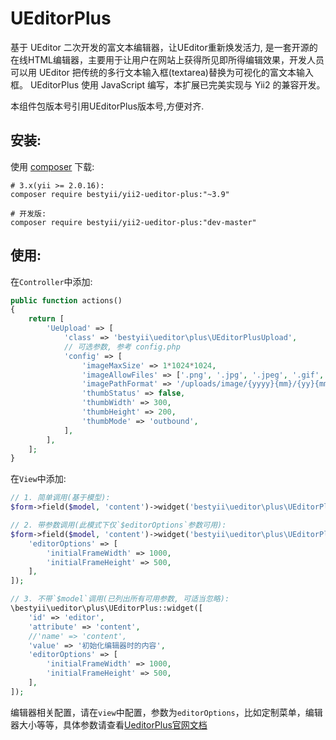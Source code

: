 UEditorPlus
================
基于 UEditor 二次开发的富文本编辑器，让UEditor重新焕发活力, 是一套开源的在线HTML编辑器，主要用于让用户在网站上获得所见即所得编辑效果，开发人员可以用 UEditor 把传统的多行文本输入框(textarea)替换为可视化的富文本输入框。
UEditorPlus 使用 JavaScript 编写，本扩展已完美实现与 Yii2 的兼容开发。

本组件包版本号引用UEditorPlus版本号,方便对齐.

安装:
------------
使用 [composer](http://getcomposer.org/download/) 下载:
```
# 3.x(yii >= 2.0.16):
composer require bestyii/yii2-ueditor-plus:"~3.9"

# 开发版:
composer require bestyii/yii2-ueditor-plus:"dev-master"
```


使用:
-----
在`Controller`中添加:

```php
public function actions()
{
    return [
        'UeUpload' => [
            'class' => 'bestyii\ueditor\plus\UEditorPlusUpload',
            // 可选参数, 参考 config.php
            'config' => [
                'imageMaxSize' => 1*1024*1024,
                'imageAllowFiles' => ['.png', '.jpg', '.jpeg', '.gif', '.bmp'],
                'imagePathFormat' => '/uploads/image/{yyyy}{mm}/{yy}{mm}{dd}_{hh}{ii}{ss}_{rand:4}',
                'thumbStatus' => false,
                'thumbWidth' => 300,
                'thumbHeight' => 200,
                'thumbMode' => 'outbound',
            ],
        ],
    ];
}
```

在`View`中添加:

```php
// 1. 简单调用(基于模型):
$form->field($model, 'content')->widget('bestyii\ueditor\plus\UEditorPlus');

// 2. 带参数调用(此模式下仅`$editorOptions`参数可用):
$form->field($model, 'content')->widget('bestyii\ueditor\plus\UEditorPlus',[
    'editorOptions' => [
        'initialFrameWidth' => 1000,
        'initialFrameHeight' => 500,
    ],
]);

// 3. 不带`$model`调用(已列出所有可用参数, 可适当忽略):
\bestyii\ueditor\plus\UEditorPlus::widget([
    'id' => 'editor',
    'attribute' => 'content',
    //'name' => 'content',
    'value' => '初始化编辑器时的内容',
    'editorOptions' => [
        'initialFrameWidth' => 1000,
        'initialFrameHeight' => 500,
    ],
]);
```

编辑器相关配置，请在`view`中配置，参数为`editorOptions`，比如定制菜单，编辑器大小等等，具体参数请查看[UeditorPlus官网文档](https://open-doc.modstart.com/ueditor-plus/)
